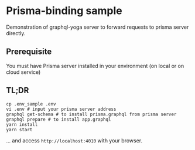 # Prisma-binding sample

Demonstration of graphql-yoga server to forward requests to prisma server directly.

## Prerequisite

You must have Prisma server installed in your environment (on local or on cloud service)


## TL;DR

```
cp .env_sample .env
vi .env # input your prisma server address
graphql get-schema # to install prisma.graphql from prisma server
graphql prepare # to install app.graphql
yarn install
yarn start
```

... and access `http://localhost:4010` with your browser.